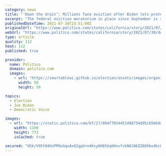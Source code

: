 ```yaml
---
category: news
title: "'Down the drain’: Millions face eviction after Biden lets protections expire"
excerpt: "The federal eviction moratorium in place since September is set to expire Saturday, after the Biden administration refused to extend it and Democrats in Congress couldn't muster the votes to intervene."
publishedDateTime: 2021-07-30T23:51:00Z
originalUrl: "https://www.politico.com/states/california/story/2021/07/30/down-the-drain-millions-face-eviction-after-biden-lets-protections-expire-1389332"
webUrl: "https://www.politico.com/states/california/story/2021/07/30/down-the-drain-millions-face-eviction-after-biden-lets-protections-expire-1389332"
type: article
quality: 112
heat: 112
published: true

provider:
  name: Politico
  domain: politico.com
  images:
    - url: "https://smartableai.github.io/election/assets/images/organizations/politico.com-50x50.jpg"
      width: 50
      height: 50

topics:
  - Election
  - Joe Biden
  - Democratic Voice

images:
  - url: "https://static.politico.com/bf/27/804f7024451d98754d95cb5b6ddd/210429-eviction-ap-773.jpg"
    width: 1160
    height: 773
    isCached: true

secured: "USk/V95t04HzPM9uGqxAx6IgpU+n4Kxy6HEhUqUHnvfvkN8J86ZZ60XbodbcOT2caaVywswZly9WTg/kisjBGXm54k7gGxvTygIyDcUr+h7x2F/UTE/EZfDU8nb88vcdzSvxHXDxU/TXXzgj/3Yzy7qVTGaCO0OLXz6hSU0WYvsD6F3L1pSkGYNPBbc8JXxG1FhN86p3UrotOUEvaOJlWdKE0EUvpPpcFnSFFMKFt0QCK5r8YI9hLvqaq7fp+H9yozUtFja7yCyKO3DLGG03BJ3qBAtWtgkfrlPhd7N8wxEk/JsLwGXqbPGLshVw6unOgH+ecrj1Y+n1fm4vUC3q9WwCwFYemdzqw2qYZoXeDn4=;C5y/fC311z2KwHSuc5C0mA=="
---
```


